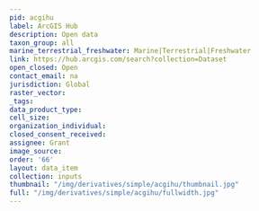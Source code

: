 ```yaml
---
pid: acgihu
label: ArcGIS Hub
description: Open data
taxon_group: all
marine_terrestrial_freshwater: Marine|Terrestrial|Freshwater
link: https://hub.arcgis.com/search?collection=Dataset
open_closed: Open
contact_email: na
jurisdiction: Global
raster_vector: 
_tags: 
data_product_type: 
cell_size: 
organization_individual: 
closed_consent_received: 
assignee: Grant
image_source: 
order: '66'
layout: data_item
collection: inputs
thumbnail: "/img/derivatives/simple/acgihu/thumbnail.jpg"
full: "/img/derivatives/simple/acgihu/fullwidth.jpg"
---
```


